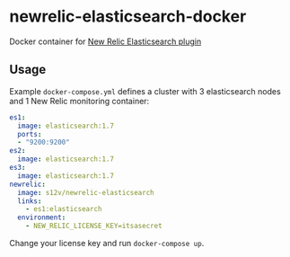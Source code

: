 # newrelic-elasticsearch-docker

Docker container for [New Relic Elasticsearch plugin](https://github.com/s12v/newrelic-elasticsearch)


## Usage

Example `docker-compose.yml` defines a cluster with 3 elasticsearch nodes and 1 New Relic monitoring container:

```yml
es1:
  image: elasticsearch:1.7
  ports:
  - "9200:9200"
es2:
  image: elasticsearch:1.7
es3:
  image: elasticsearch:1.7
newrelic:
  image: s12v/newrelic-elasticsearch
  links:
    - es1:elasticsearch
  environment:
    - NEW_RELIC_LICENSE_KEY=itsasecret
```

Change your license key and run `docker-compose up`.
